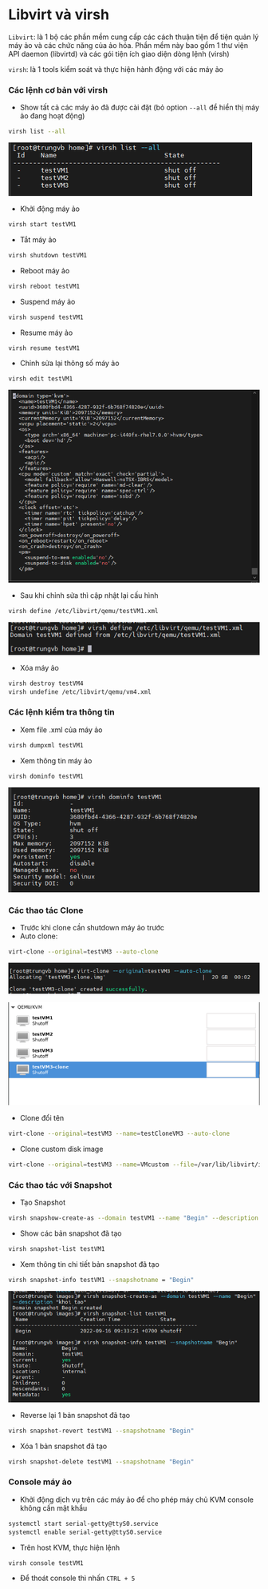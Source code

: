 # Libvirt và virsh

```Libvirt```: là 1 bộ các phần mềm cung cấp các cách thuận tiện để tiện quản lý máy ảo và các chức năng của ảo hóa. Phần mềm này bao gồm 1 thư viện API daemon (libvirtd) và các gói tiện ích giao diện dòng lệnh (virsh)

```virsh```: là 1 tools kiểm soát và thực hiện hành động với các máy ảo

### Các lệnh cơ bản với virsh

- Show tất cả các máy ảo đã được cài đặt (bỏ option ```--all``` để hiển thị máy ảo đang hoạt động) 

```sh
virsh list --all
```

![](./images/virsh_1.png)

- Khởi động máy ảo

```sh
virsh start testVM1
```

- Tắt máy ảo

```sh
virsh shutdown testVM1
```

- Reboot máy ảo

```sh
virsh reboot testVM1
```

- Suspend máy ảo

```sh
virsh suspend testVM1
```

- Resume máy ảo

```sh
virsh resume testVM1
```

- Chỉnh sửa lại thông số máy ảo

```sh
virsh edit testVM1
```

![](./images/virsh_2.png)

- Sau khi chỉnh sửa thì cập nhật lại cấu hình

```sh
virsh define /etc/libvirt/qemu/testVM1.xml
```

![](./images/virsh_3.png)

- Xóa máy ảo

```sh
virsh destroy testVM4
virsh undefine /etc/libvirt/qemu/vm4.xml
```

### Các lệnh kiểm tra thông tin

- Xem file .xml của máy ảo

```sh
virsh dumpxml testVM1
```

- Xem thông tin máy ảo

```sh
virsh dominfo testVM1
```

![](./images/virsh_4.png)

### Các thao tác Clone

- Trước khi clone cần shutdown máy ảo trước
- Auto clone:

```sh
virt-clone --original=testVM3 --auto-clone
```

![](./images/virsh_5.png)

![](./images/virsh_6.png)

- Clone đổi tên

```sh
virt-clone --original=testVM3 --name=testCloneVM3 --auto-clone
```

- Clone custom disk image

```sh
virt-clone --original=testVM3 --name=VMcustom --file=/var/lib/libvirt/images/VMcustom.qcow2
```

### Các thao tác với Snapshot

- Tạo Snapshot

```sh
virsh snapshow-create-as --domain testVM1 --name "Begin" --description "khoi tao"
```

- Show các bản snapshot đã tạo

```sh
virsh snapshot-list testVM1
```

- Xem thông tin chi tiết bản snapshot đã tạo

```sh
virsh snapshot-info testVM1 --snapshotname = "Begin"
```

![](./images/virsh_7.png)

- Reverse lại 1 bản snapshot đã tạo

```sh
virsh snapshot-revert testVM1 --snapshotname "Begin"
```

- Xóa 1 bản snapshot đã tạo

```sh
virsh snapshot-delete testVM1 --snapshotname "Begin"
```

### Console máy ảo

- Khởi động dịch vụ trên các máy ảo để cho phép máy chủ KVM console không cần mật khẩu

```sh
systemctl start serial-getty@ttyS0.service
systemctl enable serial-getty@ttyS0.service
```

- Trên host KVM, thực hiện lệnh

```sh
virsh console testVM1
```

- Để thoát console thì nhấn ```CTRL + 5```